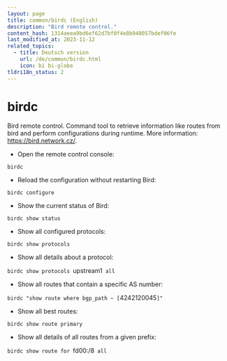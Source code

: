 ```yaml
---
layout: page
title: common/birdc (English)
description: "Bird remote control."
content_hash: 1314aeea9bd6ef62d7bf0f4e8b948057bdef06fe
last_modified_at: 2023-11-12
related_topics:
  - title: Deutsch version
    url: /de/common/birdc.html
    icon: bi bi-globe
tldri18n_status: 2
---
```

# birdc

Bird remote control.
Command tool to retrieve information like routes from bird and perform configurations during runtime.
More information: <https://bird.network.cz/>.

- Open the remote control console:

`birdc`

- Reload the configuration without restarting Bird:

`birdc configure`

- Show the current status of Bird:

`birdc show status`

- Show all configured protocols:

`birdc show protocols`

- Show all details about a protocol:

`birdc show protocols `<span class="tldr-var badge badge-pill bg-dark-lm bg-white-dm text-white-lm text-dark-dm font-weight-bold">upstream1</span>` all`

- Show all routes that contain a specific AS number:

`birdc "show route where bgp_path ~ [`<span class="tldr-var badge badge-pill bg-dark-lm bg-white-dm text-white-lm text-dark-dm font-weight-bold">4242120045</span>`]"`

- Show all best routes:

`birdc show route primary`

- Show all details of all routes from a given prefix:

`birdc show route for `<span class="tldr-var badge badge-pill bg-dark-lm bg-white-dm text-white-lm text-dark-dm font-weight-bold">fd00:/8</span>` all`
